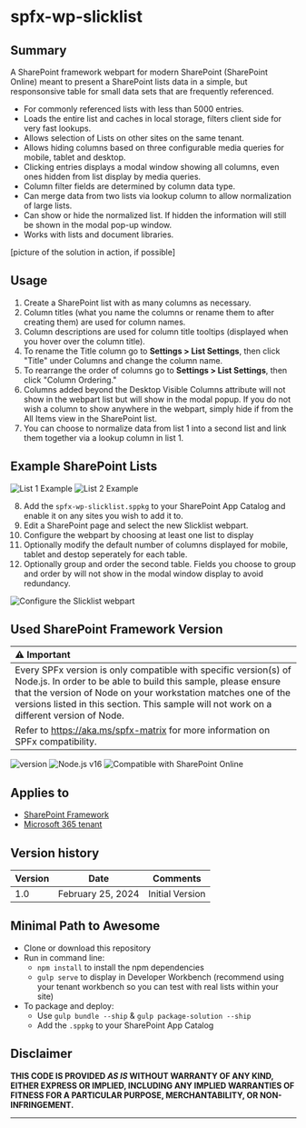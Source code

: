 # spfx-wp-slicklist

## Summary

A SharePoint framework webpart for modern SharePoint (SharePoint Online) meant to present a SharePoint lists data in a simple, but responsonsive table for small data sets that are frequently referenced.
- For commonly referenced lists with less than 5000 entries.
- Loads the entire list and caches in local storage, filters client side for very fast lookups.
- Allows selection of Lists on other sites on the same tenant.
- Allows hiding columns based on three configurable media queries for mobile, tablet and desktop.
- Clicking entries displays a modal window showing all columns, even ones hidden from list display by media queries.
- Column filter fields are determined by column data type.
- Can merge data from two lists via lookup column to allow normalization of large lists.
- Can show or hide the normalized list. If hidden the information will still be shown in the modal pop-up window.
- Works with lists and document libraries.

[picture of the solution in action, if possible]

## Usage
1. Create a SharePoint list with as many columns as necessary.
2. Column titles (what you name the columns or rename them to after creating them) are used for column names.
3. Column descriptions are used for column title tooltips (displayed when you hover over the column title).
4. To rename the Title column go to **Settings > List Settings**, then click "Title" under Columns and change the column name.
5. To rearrange the order of columns go to **Settings > List Settings**, then click "Column Ordering."
6. Columns added beyond the Desktop Visible Columns attribute will not show in the webpart list but will show in the modal popup. If you do not wish a column to show anywhere in the webpart, simply hide if from the All Items view in the SharePoint list.
7. You can choose to normalize data from list 1 into a second list and link them together via a lookup column in list 1. 

## Example SharePoint Lists
![List 1 Example](./assets/employees-list.gif)
![List 2 Example](./assets/teams-list.gif)

8. Add the `spfx-wp-slicklist.sppkg` to your SharePoint App Catalog and enable it on any sites you wish to add it to.
9. Edit a SharePoint page and select the new Slicklist webpart.
10. Configure the webpart by choosing at least one list to display
11. Optionally modify the default number of columns displayed for mobile, tablet and destop seperately for each table.
12. Optionally group and order the second table. Fields you choose to group and order by will not show in the modal window display to avoid redundancy.

![Configure the Slicklist webpart](./assets/slicklist-demo.gif)

## Used SharePoint Framework Version

| :warning: Important          |
|:---------------------------|
| Every SPFx version is only compatible with specific version(s) of Node.js. In order to be able to build this sample, please ensure that the version of Node on your workstation matches one of the versions listed in this section. This sample will not work on a different version of Node.|
|Refer to <https://aka.ms/spfx-matrix> for more information on SPFx compatibility.   |

![version](https://img.shields.io/badge/version-1.18.0-green.svg)
![Node.js v16](https://img.shields.io/badge/Node.js-v16-green.svg) 
![Compatible with SharePoint Online](https://img.shields.io/badge/SharePoint%20Online-Compatible-green.svg)

## Applies to

- [SharePoint Framework](https://aka.ms/spfx)
- [Microsoft 365 tenant](https://docs.microsoft.com/en-us/sharepoint/dev/spfx/set-up-your-developer-tenant)

## Version history

| Version | Date             | Comments        |
| ------- | ---------------- | --------------- |
| 1.0     | February 25, 2024 | Initial Version |

## Minimal Path to Awesome

- Clone or download this repository
- Run in command line:
  - `npm install` to install the npm dependencies
  - `gulp serve` to display in Developer Workbench (recommend using your tenant workbench so you can test with real lists within your site)
- To package and deploy:
  - Use `gulp bundle --ship` & `gulp package-solution --ship`
  - Add the `.sppkg` to your SharePoint App Catalog

## Disclaimer

**THIS CODE IS PROVIDED _AS IS_ WITHOUT WARRANTY OF ANY KIND, EITHER EXPRESS OR IMPLIED, INCLUDING ANY IMPLIED WARRANTIES OF FITNESS FOR A PARTICULAR PURPOSE, MERCHANTABILITY, OR NON-INFRINGEMENT.**

---